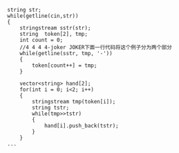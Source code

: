 	string str;
    while(getline(cin,str))
    {
        stringstream sstr(str);
        string  token[2], tmp;
        int count = 0;
		//4 4 4 4-joker JOKER下面一行代码将这个例子分为两个部分
        while(getline(sstr, tmp, '-'))
        {
            token[count++] = tmp;
        }
        
        vector<string> hand[2];
        for(int i = 0; i<2; i++)
        {
            stringstream tmp(token[i]);
            string tstr;
            while(tmp>>tstr)
            {
                hand[i].push_back(tstr);
            }
        }
	...